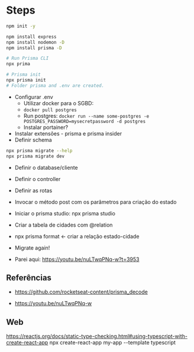 # Steps

```bash
npm init -y

npm install express
npm install nodemon -D
npm install prisma -D

# Run Prisma CLI
npx prima 

# Prisma init
npx prisma init
# Folder prisma and .env are created.

```

- Configurar .env
  - Utilizar docker para o SGBD:
  - ```docker pull postgres```
  - Run postgres: ```docker run --name some-postgres -e POSTGRES_PASSWORD=mysecretpassword -d postgres```
  - Instalar portainer?
- Instalar extensões - prisma e prisma insider
- Definir schema

```bash
npx prisma migrate --help
npx prisma migrate dev

```

- Definir o database/cliente

- Definir o controller

- Definir as rotas

- Invocar o método post com os parâmetros para criação do estado

- Iniciar o prisma studio: npx prisma studio

- Criar a tabela de cidades com @relation

- npx prisma format <- criar a relação estado-cidade

- Migrate again!

- Parei aqui: <https://youtu.be/nuLTwqPNq-w?t=3953>

## Referências

- <https://github.com/rocketseat-content/prisma_decode>

- <https://youtu.be/nuLTwqPNq-w>


## Web

<https://reactjs.org/docs/static-type-checking.html#using-typescript-with-create-react-app>
npx create-react-app my-app --template typescript

